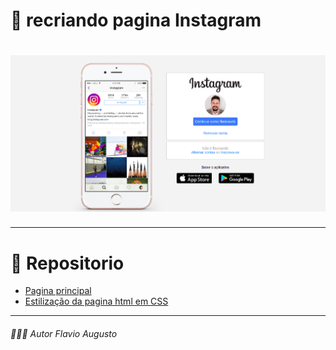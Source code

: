 # 📸 recriando pagina Instagram

<h1 aling="center">
  <img src="https://github.com/flavioavds/recriando-pagina-instagram-github/blob/master/tela-recriada.png" alt="Instagram" width="900">
</h1>

---

# 📂 Repositorio

- [Pagina principal](https://github.com/flavioavds/recriando-pagina-instagram-github/blob/master/index.html)
- [Estilização da pagina html em CSS](https://github.com/flavioavds/recriando-pagina-instagram-github/blob/master/style.css)

---
###### 👨🏻‍🎓 Autor Flavio Augusto
